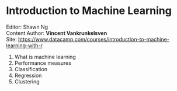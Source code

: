 # Introduction to Machine Learning

Editor: Shawn Ng<br>
Content Author: **Vincent Vankrunkelsven**<br>
Site: https://www.datacamp.com/courses/introduction-to-machine-learning-with-r<br>

1. What is machine learning
2. Performance measures
3. Classification
4. Regression
5. Clustering
